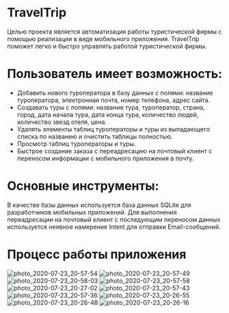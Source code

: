 # TravelTrip
Целью проекта является автоматизация работы туристической фирмы с помощью реализации в виде мобильного приложения.
TravelTrip поможет легко и быстро управлять работой туристической фирмы.

# Пользователь имеет возможность:
* Добавить нового туроператора в базу данных с полями: название туроператора, электронная почта, номер телефона, адрес сайта.
* Создавать туры с полями: название тура, туроператор, страна, город, дата начала тура, дата конца тура, количество людей, количество звезд отеля, цена.
* Удалять элементы таблиц туроператоры и туры из выпадающего списка по названию и очистить таблицы полностью.
* Просмотр таблиц туроператоры и туры.
* Быстрое создание заказа с переадресацию на почтовый клиент с переносом информации с мобильного приложения в почту.

# Основные инструменты:
В качестве базы данных используется база данных SQLite для разработчиков мобильных приложений.
Для выполнения переадресации на почтовый клиент с последующим переносом данных используется неявное намерение Intent для отправки Email-сообщений.

# Процесс работы приложения
![photo_2020-07-23_20-57-54](https://user-images.githubusercontent.com/32447963/88453230-bdd79200-ce6d-11ea-894d-fe9cf86520bd.jpg)
![photo_2020-07-23_20-57-49](https://user-images.githubusercontent.com/32447963/88453236-c760fa00-ce6d-11ea-9f69-c70862dd88fd.jpg)
![photo_2020-07-23_20-58-03](https://user-images.githubusercontent.com/32447963/88453244-d9429d00-ce6d-11ea-8338-61f0b95ef1f1.jpg)
![photo_2020-07-23_20-57-58](https://user-images.githubusercontent.com/32447963/88453246-e2336e80-ce6d-11ea-807e-8f6ebb4a169b.jpg)
![photo_2020-07-23_20-27-02](https://user-images.githubusercontent.com/32447963/88453249-f5463e80-ce6d-11ea-8ad7-44bf2eb8adf3.jpg)
![photo_2020-07-23_20-57-43](https://user-images.githubusercontent.com/32447963/88453251-fa0af280-ce6d-11ea-870b-b1ff725df5b6.jpg)
![photo_2020-07-23_20-57-36](https://user-images.githubusercontent.com/32447963/88453255-01ca9700-ce6e-11ea-8ccb-fb8a1faf589f.jpg)
![photo_2020-07-23_20-26-55](https://user-images.githubusercontent.com/32447963/88453260-05f6b480-ce6e-11ea-860e-a4b7eb59811a.jpg)
![photo_2020-07-23_20-26-48](https://user-images.githubusercontent.com/32447963/88453262-0abb6880-ce6e-11ea-9e2e-ebfac1e638b2.jpg)
![photo_2020-07-23_20-26-16](https://user-images.githubusercontent.com/32447963/88453565-d5644a00-ce70-11ea-8312-37d943092dc9.jpg)

